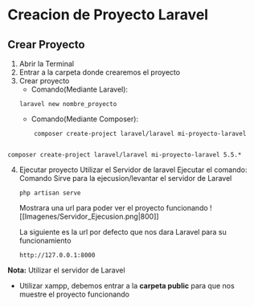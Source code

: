 # Creacion de Proyecto Laravel

## Crear Proyecto
1. Abrir la Terminal
2. Entrar a la carpeta donde crearemos el proyecto
3. Crear proyecto 
    - Comando(Mediante Laravel): 
    ```
    laravel new nombre_proyecto
    ```
    - Comando(Mediante Composer):
	```
		composer create-project laravel/laravel mi-proyecto-laravel
		
	```

```git
composer create-project laravel/laravel mi-proyecto-laravel 5.5.*
```

4. Ejecutar proyecto
	 Utilizar el Servidor de laravel
	 Ejecutar el comando:
	 Comando Sirve para la ejecusion/levantar el servidor de Laravel
	 ```
	 php artisan serve
	 ``` 
	

	Mostrara una url para poder ver el proyecto funcionando	
	![[Imagenes/Servidor_Ejecusion.png|800]]

	La siguiente es la url por defecto que nos dara Laravel para su funcionamiento
	```
	http://127.0.0.1:8000
	```

 **Nota:**
 Utilizar el servidor de Laravel
 
 - Utilizar xampp, debemos entrar a la **carpeta public** para que nos muestre el proyecto funcionando
    

